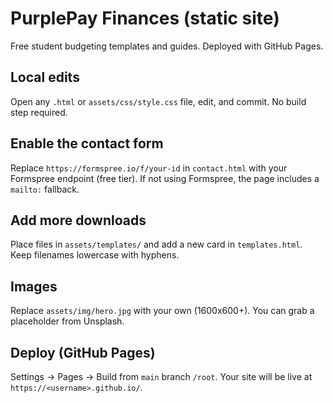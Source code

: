# PurplePay Finances (static site)
Free student budgeting templates and guides. Deployed with GitHub Pages.

## Local edits
Open any `.html` or `assets/css/style.css` file, edit, and commit. No build step required.

## Enable the contact form
Replace `https://formspree.io/f/your-id` in `contact.html` with your Formspree endpoint (free tier). If not using Formspree, the page includes a `mailto:` fallback.

## Add more downloads
Place files in `assets/templates/` and add a new card in `templates.html`. Keep filenames lowercase with hyphens.

## Images
Replace `assets/img/hero.jpg` with your own (1600x600+). You can grab a placeholder from Unsplash.

## Deploy (GitHub Pages)
Settings → Pages → Build from `main` branch `/root`. Your site will be live at `https://<username>.github.io/`.
